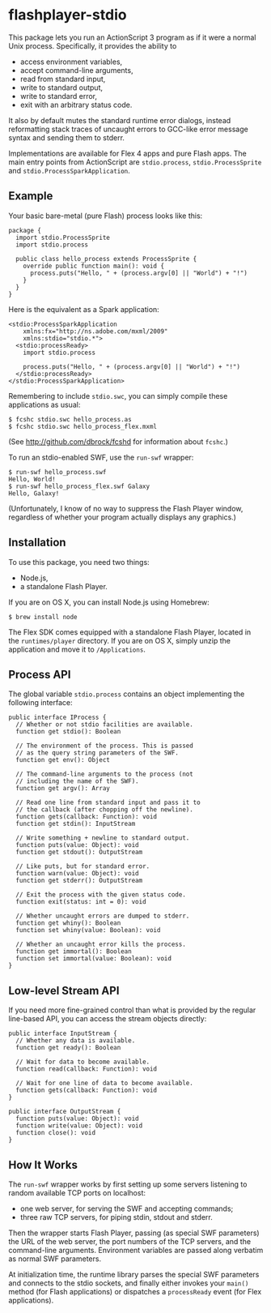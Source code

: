 flashplayer-stdio
=================

This package lets you run an ActionScript 3 program as if it were a
normal Unix process.  Specifically, it provides the ability to

* access environment variables,
* accept command-line arguments,
* read from standard input,
* write to standard output,
* write to standard error,
* exit with an arbitrary status code.

It also by default mutes the standard runtime error dialogs, instead
reformatting stack traces of uncaught errors to GCC-like error message
syntax and sending them to stderr.

Implementations are available for Flex 4 apps and pure Flash apps.
The main entry points from ActionScript are `stdio.process`,
`stdio.ProcessSprite` and `stdio.ProcessSparkApplication`.


Example
-------

Your basic bare-metal (pure Flash) process looks like this:

    package {
      import stdio.ProcessSprite
      import stdio.process
    
      public class hello_process extends ProcessSprite {
        override public function main(): void {
          process.puts("Hello, " + (process.argv[0] || "World") + "!")
        }
      }
    }

Here is the equivalent as a Spark application:

    <stdio:ProcessSparkApplication
        xmlns:fx="http://ns.adobe.com/mxml/2009"
        xmlns:stdio="stdio.*">
      <stdio:processReady>
        import stdio.process
    
        process.puts("Hello, " + (process.argv[0] || "World") + "!")
      </stdio:processReady>
    </stdio:ProcessSparkApplication>

Remembering to include `stdio.swc`, you can simply compile these
applications as usual:

    $ fcshc stdio.swc hello_process.as
    $ fcshc stdio.swc hello_process_flex.mxml

(See http://github.com/dbrock/fcshd for information about `fcshc`.)

To run an stdio-enabled SWF, use the `run-swf` wrapper:

    $ run-swf hello_process.swf
    Hello, World!
    $ run-swf hello_process_flex.swf Galaxy
    Hello, Galaxy!

(Unfortunately, I know of no way to suppress the Flash Player window,
regardless of whether your program actually displays any graphics.)


Installation
------------

To use this package, you need two things:

* Node.js,
* a standalone Flash Player.

If you are on OS X, you can install Node.js using Homebrew:

    $ brew install node

The Flex SDK comes equipped with a standalone Flash Player, located in
the `runtimes/player` directory.  If you are on OS X, simply unzip the
application and move it to `/Applications`.


Process API
-----------

The global variable `stdio.process` contains an object implementing
the following interface:

    public interface IProcess {
      // Whether or not stdio facilities are available.
      function get stdio(): Boolean

      // The environment of the process. This is passed
      // as the query string parameters of the SWF.
      function get env(): Object

      // The command-line arguments to the process (not
      // including the name of the SWF).
      function get argv(): Array
  
      // Read one line from standard input and pass it to
      // the callback (after chopping off the newline).
      function gets(callback: Function): void
      function get stdin(): InputStream
  
      // Write something + newline to standard output.
      function puts(value: Object): void
      function get stdout(): OutputStream
  
      // Like puts, but for standard error.
      function warn(value: Object): void
      function get stderr(): OutputStream
  
      // Exit the process with the given status code.
      function exit(status: int = 0): void
  
      // Whether uncaught errors are dumped to stderr.
      function get whiny(): Boolean
      function set whiny(value: Boolean): void
  
      // Whether an uncaught error kills the process.
      function get immortal(): Boolean
      function set immortal(value: Boolean): void
    }


Low-level Stream API
--------------------

If you need more fine-grained control than what is provided by the
regular line-based API, you can access the stream objects directly:

    public interface InputStream {
      // Whether any data is available.
      function get ready(): Boolean
  
      // Wait for data to become available.
      function read(callback: Function): void
  
      // Wait for one line of data to become available.
      function gets(callback: Function): void
    }

    public interface OutputStream {
      function puts(value: Object): void
      function write(value: Object): void
      function close(): void
    }


How It Works
------------

The `run-swf` wrapper works by first setting up some servers listening
to random available TCP ports on localhost:

* one web server, for serving the SWF and accepting commands;
* three raw TCP servers, for piping stdin, stdout and stderr.

Then the wrapper starts Flash Player, passing (as special SWF
parameters) the URL of the web server, the port numbers of the TCP
servers, and the command-line arguments.  Environment variables are
passed along verbatim as normal SWF parameters.

At initialization time, the runtime library parses the special SWF
parameters and connects to the stdio sockets, and finally either
invokes your `main()` method (for Flash applications) or dispatches a
`processReady` event (for Flex applications).
